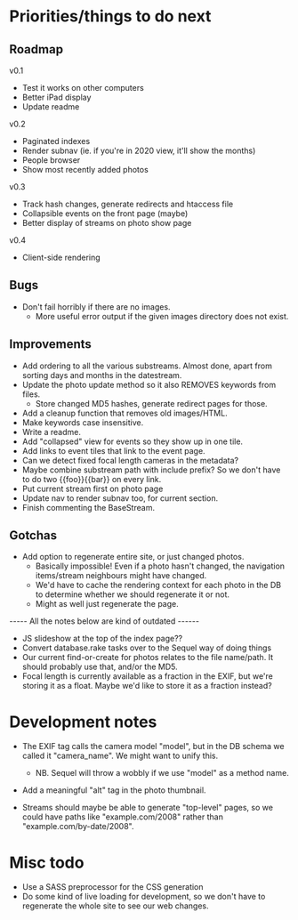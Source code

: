 # Priorities/things to do next 

## Roadmap

v0.1
- Test it works on other computers
- Better iPad display
- Update readme

v0.2
- Paginated indexes
- Render subnav (ie. if you're in 2020 view, it'll show the months)
- People browser
- Show most recently added photos

v0.3
- Track hash changes, generate redirects and htaccess file
- Collapsible events on the front page (maybe)
- Better display of streams on photo show page

v0.4
- Client-side rendering


## Bugs
- Don't fail horribly if there are no images.
  - More useful error output if the given images directory does not exist.


## Improvements

- Add ordering to all the various substreams. Almost done, apart from sorting days and months in the datestream.
- Update the photo update method so it also REMOVES keywords from files.
  - Store changed MD5 hashes, generate redirect pages for those.
- Add a cleanup function that removes old images/HTML.
- Make keywords case insensitive.
- Write a readme.
- Add "collapsed" view for events so they show up in one tile. 
- Add links to event tiles that link to the event page.
- Can we detect fixed focal length cameras in the metadata? 
- Maybe combine substream path with include prefix? So we don't have to do two {{foo}}{{bar}} on every link.
- Put current stream first on photo page
- Update nav to render subnav too, for current section.
- Finish commenting the BaseStream.

## Gotchas
- Add option to regenerate entire site, or just changed photos.
  - Basically impossible! Even if a photo hasn't changed, the navigation items/stream neighbours might have changed. 
  - We'd have to cache the rendering context for each photo in the DB to determine whether we should regenerate it or not. 
  - Might as well just regenerate the page.

----- All the notes below are kind of outdated ------

- JS slideshow at the top of the index page??
- Convert database.rake tasks over to the Sequel way of doing things
- Our current find-or-create for photos relates to the file name/path. It should probably use that, and/or the MD5. 
- Focal length is currently available as a fraction in the EXIF, but we're storing it as a float. Maybe we'd like to store it as a fraction instead?

# Development notes

- The EXIF tag calls the camera model "model", but in the DB schema we called it "camera_name". We might want to unify this.
  - NB. Sequel will throw a wobbly if we use "model" as a method name.
- Add a meaningful "alt" tag in the photo thumbnail.

- Streams should maybe be able to generate "top-level" pages, so we could have paths like "example.com/2008" rather than "example.com/by-date/2008".

# Misc todo
- Use a SASS preprocessor for the CSS generation
- Do some kind of live loading for development, so we don't have to regenerate the whole site to see our web changes. 
